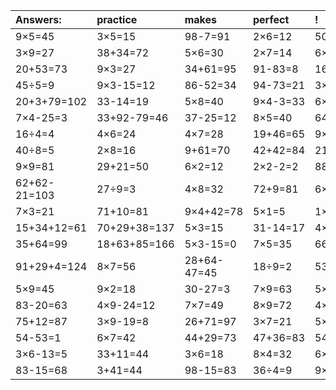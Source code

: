 | Answers: | practice | makes | perfect | ! |
| :--- | :--- | :--- | :--- | :--- |
| 9×5=45 | 3×5=15 | 98-7=91 | 2×6=12 | 50-19=31 | 
| 3×9=27 | 38+34=72 | 5×6=30 | 2×7=14 | 6×9=54 | 
| 20+53=73 | 9×3=27 | 34+61=95 | 91-83=8 | 16÷2=8 | 
| 45÷5=9 | 9×3-15=12 | 86-52=34 | 94-73=21 | 3×2=6 | 
| 20+3+79=102 | 33-14=19 | 5×8=40 | 9×4-3=33 | 6×6=36 | 
| 7×4-25=3 | 33+92-79=46 | 37-25=12 | 8×5=40 | 64÷8=8 | 
| 16÷4=4 | 4×6=24 | 4×7=28 | 19+46=65 | 9×7=63 | 
| 40÷8=5 | 2×8=16 | 9+61=70 | 42+42=84 | 21+21-31=11 | 
| 9×9=81 | 29+21=50 | 6×2=12 | 2×2-2=2 | 88+92-2=178 | 
| 62+62-21=103 | 27÷9=3 | 4×8=32 | 72+9=81 | 6×1=6 | 
| 7×3=21 | 71+10=81 | 9×4+42=78 | 5×1=5 | 1×5=5 | 
| 15+34+12=61 | 70+29+38=137 | 5×3=15 | 31-14=17 | 4×3=12 | 
| 35+64=99 | 18+63+85=166 | 5×3-15=0 | 7×5=35 | 66+89+52=207 | 
| 91+29+4=124 | 8×7=56 | 28+64-47=45 | 18÷9=2 | 53+17=70 | 
| 5×9=45 | 9×2=18 | 30-27=3 | 7×9=63 | 5×4-16=4 | 
| 83-20=63 | 4×9-24=12 | 7×7=49 | 8×9=72 | 4×2=8 | 
| 75+12=87 | 3×9-19=8 | 26+71=97 | 3×7=21 | 5×5=25 | 
| 54-53=1 | 6×7=42 | 44+29=73 | 47+36=83 | 54÷6=9 | 
| 3×6-13=5 | 33+11=44 | 3×6=18 | 8×4=32 | 6×9+44=98 | 
| 83-15=68 | 3+41=44 | 98-15=83 | 36÷4=9 | 9×3-4=23 | 
